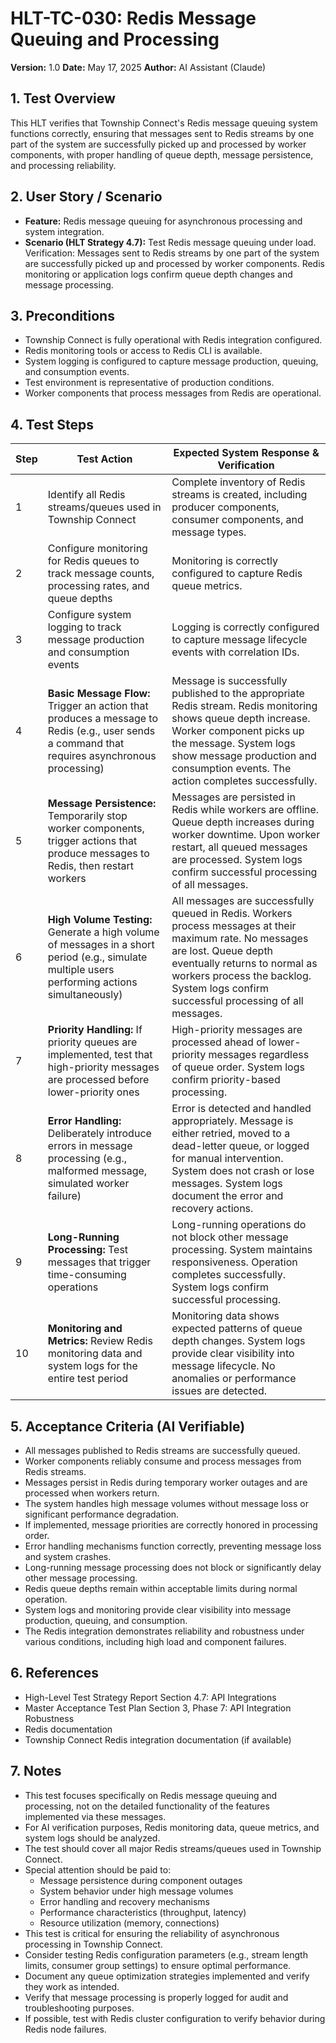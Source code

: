 # HLT-TC-030: Redis Message Queuing and Processing

**Version:** 1.0
**Date:** May 17, 2025
**Author:** AI Assistant (Claude)

## 1. Test Overview
This HLT verifies that Township Connect's Redis message queuing system functions correctly, ensuring that messages sent to Redis streams by one part of the system are successfully picked up and processed by worker components, with proper handling of queue depth, message persistence, and processing reliability.

## 2. User Story / Scenario
* **Feature:** Redis message queuing for asynchronous processing and system integration.
* **Scenario (HLT Strategy 4.7):** Test Redis message queuing under load. Verification: Messages sent to Redis streams by one part of the system are successfully picked up and processed by worker components. Redis monitoring or application logs confirm queue depth changes and message processing.

## 3. Preconditions
* Township Connect is fully operational with Redis integration configured.
* Redis monitoring tools or access to Redis CLI is available.
* System logging is configured to capture message production, queuing, and consumption events.
* Test environment is representative of production conditions.
* Worker components that process messages from Redis are operational.

## 4. Test Steps

| Step | Test Action | Expected System Response & Verification |
|------|-------------|----------------------------------------|
| 1 | Identify all Redis streams/queues used in Township Connect | Complete inventory of Redis streams is created, including producer components, consumer components, and message types. |
| 2 | Configure monitoring for Redis queues to track message counts, processing rates, and queue depths | Monitoring is correctly configured to capture Redis queue metrics. |
| 3 | Configure system logging to track message production and consumption events | Logging is correctly configured to capture message lifecycle events with correlation IDs. |
| 4 | **Basic Message Flow:** Trigger an action that produces a message to Redis (e.g., user sends a command that requires asynchronous processing) | Message is successfully published to the appropriate Redis stream. Redis monitoring shows queue depth increase. Worker component picks up the message. System logs show message production and consumption events. The action completes successfully. |
| 5 | **Message Persistence:** Temporarily stop worker components, trigger actions that produce messages to Redis, then restart workers | Messages are persisted in Redis while workers are offline. Queue depth increases during worker downtime. Upon worker restart, all queued messages are processed. System logs confirm successful processing of all messages. |
| 6 | **High Volume Testing:** Generate a high volume of messages in a short period (e.g., simulate multiple users performing actions simultaneously) | All messages are successfully queued in Redis. Workers process messages at their maximum rate. No messages are lost. Queue depth eventually returns to normal as workers process the backlog. System logs confirm successful processing of all messages. |
| 7 | **Priority Handling:** If priority queues are implemented, test that high-priority messages are processed before lower-priority ones | High-priority messages are processed ahead of lower-priority messages regardless of queue order. System logs confirm priority-based processing. |
| 8 | **Error Handling:** Deliberately introduce errors in message processing (e.g., malformed message, simulated worker failure) | Error is detected and handled appropriately. Message is either retried, moved to a dead-letter queue, or logged for manual intervention. System does not crash or lose messages. System logs document the error and recovery actions. |
| 9 | **Long-Running Processing:** Test messages that trigger time-consuming operations | Long-running operations do not block other message processing. System maintains responsiveness. Operation completes successfully. System logs confirm successful processing. |
| 10 | **Monitoring and Metrics:** Review Redis monitoring data and system logs for the entire test period | Monitoring data shows expected patterns of queue depth changes. System logs provide clear visibility into message lifecycle. No anomalies or performance issues are detected. |

## 5. Acceptance Criteria (AI Verifiable)
* All messages published to Redis streams are successfully queued.
* Worker components reliably consume and process messages from Redis streams.
* Messages persist in Redis during temporary worker outages and are processed when workers return.
* The system handles high message volumes without message loss or significant performance degradation.
* If implemented, message priorities are correctly honored in processing order.
* Error handling mechanisms function correctly, preventing message loss and system crashes.
* Long-running message processing does not block or significantly delay other message processing.
* Redis queue depths remain within acceptable limits during normal operation.
* System logs and monitoring provide clear visibility into message production, queuing, and consumption.
* The Redis integration demonstrates reliability and robustness under various conditions, including high load and component failures.

## 6. References
* High-Level Test Strategy Report Section 4.7: API Integrations
* Master Acceptance Test Plan Section 3, Phase 7: API Integration Robustness
* Redis documentation
* Township Connect Redis integration documentation (if available)

## 7. Notes
* This test focuses specifically on Redis message queuing and processing, not on the detailed functionality of the features implemented via these messages.
* For AI verification purposes, Redis monitoring data, queue metrics, and system logs should be analyzed.
* The test should cover all major Redis streams/queues used in Township Connect.
* Special attention should be paid to:
  * Message persistence during component outages
  * System behavior under high message volumes
  * Error handling and recovery mechanisms
  * Performance characteristics (throughput, latency)
  * Resource utilization (memory, connections)
* This test is critical for ensuring the reliability of asynchronous processing in Township Connect.
* Consider testing Redis configuration parameters (e.g., stream length limits, consumer group settings) to ensure optimal performance.
* Document any queue optimization strategies implemented and verify they work as intended.
* Verify that message processing is properly logged for audit and troubleshooting purposes.
* If possible, test with Redis cluster configuration to verify behavior during Redis node failures.